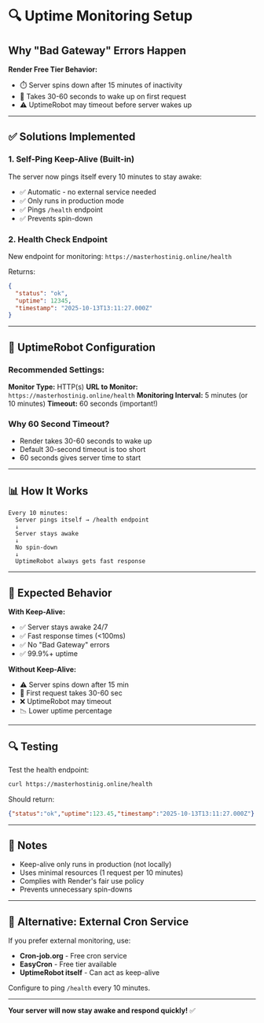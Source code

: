 # 🔍 Uptime Monitoring Setup

## Why "Bad Gateway" Errors Happen

**Render Free Tier Behavior:**
- ⏱️ Server spins down after 15 minutes of inactivity
- 🐌 Takes 30-60 seconds to wake up on first request
- ⚠️ UptimeRobot may timeout before server wakes up

---

## ✅ Solutions Implemented

### 1. Self-Ping Keep-Alive (Built-in)
The server now pings itself every 10 minutes to stay awake:
- ✅ Automatic - no external service needed
- ✅ Only runs in production mode
- ✅ Pings `/health` endpoint
- ✅ Prevents spin-down

### 2. Health Check Endpoint
New endpoint for monitoring: `https://masterhostinig.online/health`

Returns:
```json
{
  "status": "ok",
  "uptime": 12345,
  "timestamp": "2025-10-13T13:11:27.000Z"
}
```

---

## 🔧 UptimeRobot Configuration

### Recommended Settings:

**Monitor Type:** HTTP(s)
**URL to Monitor:** `https://masterhostinig.online/health`
**Monitoring Interval:** 5 minutes (or 10 minutes)
**Timeout:** 60 seconds (important!)

### Why 60 Second Timeout?
- Render takes 30-60 seconds to wake up
- Default 30-second timeout is too short
- 60 seconds gives server time to start

---

## 📊 How It Works

```
Every 10 minutes:
  Server pings itself → /health endpoint
  ↓
  Server stays awake
  ↓
  No spin-down
  ↓
  UptimeRobot always gets fast response
```

---

## 🎯 Expected Behavior

**With Keep-Alive:**
- ✅ Server stays awake 24/7
- ✅ Fast response times (<100ms)
- ✅ No "Bad Gateway" errors
- ✅ 99.9%+ uptime

**Without Keep-Alive:**
- ⚠️ Server spins down after 15 min
- 🐌 First request takes 30-60 sec
- ❌ UptimeRobot may timeout
- 📉 Lower uptime percentage

---

## 🔍 Testing

Test the health endpoint:
```bash
curl https://masterhostinig.online/health
```

Should return:
```json
{"status":"ok","uptime":123.45,"timestamp":"2025-10-13T13:11:27.000Z"}
```

---

## 📝 Notes

- Keep-alive only runs in production (not locally)
- Uses minimal resources (1 request per 10 minutes)
- Complies with Render's fair use policy
- Prevents unnecessary spin-downs

---

## 🚀 Alternative: External Cron Service

If you prefer external monitoring, use:
- **Cron-job.org** - Free cron service
- **EasyCron** - Free tier available
- **UptimeRobot itself** - Can act as keep-alive

Configure to ping `/health` every 10 minutes.

---

**Your server will now stay awake and respond quickly!** ✅
